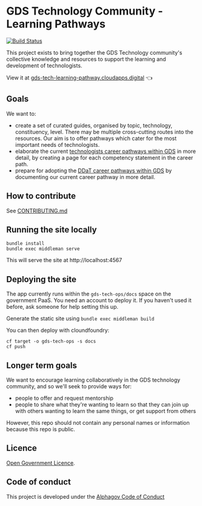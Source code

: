 # GDS Technology Community - Learning Pathways
[![Build Status](https://circleci.com/gh/alphagov/gds-tech-learning-pathway.svg?&style=shield)](https://circleci.com/gh/alphagov/gds-tech-learning-pathway)

This project exists to bring together the GDS Technology community's collective knowledge and resources to support the learning and development of technologists.

View it at [gds-tech-learning-pathway.cloudapps.digital](https://gds-tech-learning-pathway.cloudapps.digital) 👈

## Goals

We want to:

- create a set of curated guides, organised by topic, technology, constituency, level. There may be multiple cross-cutting routes into the resources. Our aim is to offer pathways which cater for the most important needs of technologists.
- elaborate the current [technologists career pathways within GDS](https://docs.google.com/document/d/1_svjdchS8LIyKDF6-FAfVPSuvJmoIRgTQukuxl0XRfM/edit) in more detail, by creating a page for each competency statement in the career path.
- prepare for adopting the [DDaT career pathways within GDS](https://www.gov.uk/government/collections/digital-data-and-technology-job-roles-in-government#technical:-software-developer-) by documenting our current career pathway in more detail.

## How to contribute

See [CONTRIBUTING.md](https://gds-tech-learning-pathway.cloudapps.digital/contributing)

## Running the site locally
```
bundle install
bundle exec middleman serve
```

This will serve the site at http://localhost:4567

## Deploying the site
The app currently runs within the `gds-tech-ops/docs` space on the government PaaS. You need an account to deploy it. If you haven't used it before, ask someone for help setting this up.

Generate the static site using `bundle exec middleman build`

You can then deploy with cloundfoundry:

```
cf target -o gds-tech-ops -s docs
cf push
```

## Longer term goals

We want to encourage learning collaboratively in the GDS technology community, and so we'll seek to provide ways for:

- people to offer and request mentorship
- people to share what they're wanting to learn so that they can join up with others wanting to learn the same things, or get support from others

However, this repo should not contain any personal names or information because this repo is public.

## Licence

[Open Government Licence](LICENCE.md).

## Code of conduct

This project is developed under the [Alphagov Code of Conduct](https://github.com/alphagov/code-of-conduct)
